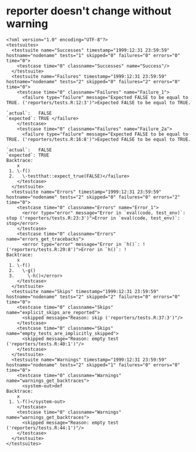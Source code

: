 # reporter doesn't change without warning

    <?xml version="1.0" encoding="UTF-8"?>
    <testsuites>
      <testsuite name="Successes" timestamp="1999:12:31 23:59:59" hostname="nodename" tests="1" skipped="0" failures="0" errors="0" time="0">
        <testcase time="0" classname="Successes" name="Success"/>
      </testsuite>
      <testsuite name="Failures" timestamp="1999:12:31 23:59:59" hostname="nodename" tests="2" skipped="0" failures="2" errors="0" time="0">
        <testcase time="0" classname="Failures" name="Failure_1">
          <failure type="failure" message="Expected FALSE to be equal to TRUE. ('reporters/tests.R:12:3')">Expected FALSE to be equal to TRUE.
    
    `actual`:   FALSE
    `expected`: TRUE </failure>
        </testcase>
        <testcase time="0" classname="Failures" name="Failure_2a">
          <failure type="failure" message="Expected FALSE to be equal to TRUE. ('reporters/tests.R:16:8')">Expected FALSE to be equal to TRUE.
    
    `actual`:   FALSE
    `expected`: TRUE 
    Backtrace:
        x
     1. \-f()
     2.   \-testthat::expect_true(FALSE)</failure>
        </testcase>
      </testsuite>
      <testsuite name="Errors" timestamp="1999:12:31 23:59:59" hostname="nodename" tests="2" skipped="0" failures="0" errors="2" time="0">
        <testcase time="0" classname="Errors" name="Error_1">
          <error type="error" message="Error in `eval(code, test_env)`: stop ('reporters/tests.R:23:3')">Error in `eval(code, test_env)`: stop</error>
        </testcase>
        <testcase time="0" classname="Errors" name="errors_get_tracebacks">
          <error type="error" message="Error in `h()`: ! ('reporters/tests.R:29:8')">Error in `h()`: !
    Backtrace:
        x
     1. \-f()
     2.   \-g()
     3.     \-h()</error>
        </testcase>
      </testsuite>
      <testsuite name="Skips" timestamp="1999:12:31 23:59:59" hostname="nodename" tests="2" skipped="2" failures="0" errors="0" time="0">
        <testcase time="0" classname="Skips" name="explicit_skips_are_reported">
          <skipped message="Reason: skip ('reporters/tests.R:37:3')"/>
        </testcase>
        <testcase time="0" classname="Skips" name="empty_tests_are_implicitly_skipped">
          <skipped message="Reason: empty test ('reporters/tests.R:40:1')"/>
        </testcase>
      </testsuite>
      <testsuite name="Warnings" timestamp="1999:12:31 23:59:59" hostname="nodename" tests="2" skipped="1" failures="0" errors="0" time="0">
        <testcase time="0" classname="Warnings" name="warnings_get_backtraces">
          <system-out>def
    Backtrace:
        x
     1. \-f()</system-out>
        </testcase>
        <testcase time="0" classname="Warnings" name="warnings_get_backtraces">
          <skipped message="Reason: empty test ('reporters/tests.R:44:1')"/>
        </testcase>
      </testsuite>
    </testsuites>

